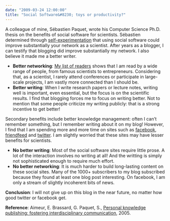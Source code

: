 ```yaml
---
date: "2009-03-24 12:00:00"
title: "Social Software&#8230; toys or productivity?"
---
```




A colleague of mine, Sébastien Paquet, wrote his Computer Science Ph.D. thesis on the benefits of social software for scientists. Sébastien determined through [self-experimentation](https://en.wikipedia.org/wiki/Self-experimentation) that using social software could improve substantially your network as a scientist. After years as a blogger, I can testify that blogging did improve substantially my network. I also believe it made me a better writer.

- __Better networking__: [My list of readers](/lemire/blog/my-readers/) shows that I am read by a wide range of people, from famous scientists to entrepreneurs. Considering that, as a scientist, I rarely attend conferences or participate in large-scale projects, I am vastly more connected than I should be.
- __Better writing__: When I write research papers or lecture notes, writing well is important, even essential, but the focus is on the scientific results. I find that blogging forces me to focus on writing better. Not to mention that some people criticize my writing publicly: that is a strong incentive to get better!


Secondary benefits include better knowledge management: often I can&rsquo;t remember something, but I remember writing about it on my blog! However, I find that I am spending more and more time on sites such as [facebook](https://www.facebook.com/profile.php?id=633613255&amp;ref=profile), [friendfeed](http://blog.friendfeed.com/) and [twitter](https://twitter.com/lemire). I am slightly worried that these sites may have lesser benefits for scientists.

- __No better writing__: Most of the social software sites require little prose. A lot of the interaction involves no writing at all! And the writting is simply not sophisticated enough to require much effort.
- __No better networking__: It is much harder to build long-lasting content on these social sites. Many of the 1000+ subscribers to my blog subscribed because they found at least one blog post interesting. On facebook, I am only a stream of slightly incoherent bits of news.


__Conclusion__: I will not give up on this blog in the near future, no matter how good twitter or facebook get.

__Reference__: Aimeur, E. Brassard, G. Paquet, S., [Personal knowledge publishing: fostering interdisciplinary communication](http://ieeexplore.ieee.org:80/Xplore/errorpage.jsp?reload=true), 2005.

